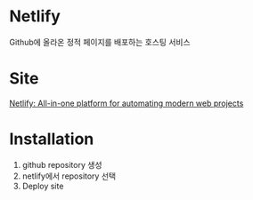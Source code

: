# Netlify

Github에 올라온 정적 페이지를 배포하는 호스팅 서비스

# Site

[Netlify: All-in-one platform for automating modern web projects](https://www.netlify.com/)

# Installation

1. github repository 생성
2. netlify에서 repository  선택
3. Deploy site